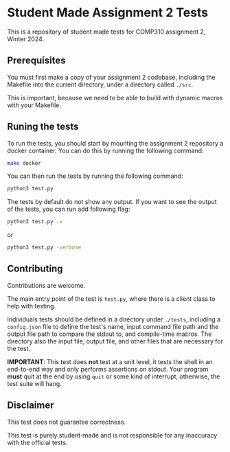# Student Made Assignment 2 Tests

This is a repository of student made tests for COMP310 assignment 2, Winter 2024.

## Prerequisites

You must first make a copy of your assignment 2 codebase, including the Makefile into the current directory, under a directory called `./src`.

This is important, because we need to be able to build with dynamic macros with your Makefile.

## Runing the tests

To run the tests, you should start by mounting the assignment 2 repository a docker container. You can do this by running the following command:

```bash
make docker
```

You can then run the tests by running the following command:

```bash
python3 test.py
```

The tests by default do not show any output. If you want to see the output of the tests, you can run add following flag:

```bash
python3 test.py -v
```

or

```bash
python3 test.py -verbose
```

## Contributing

Contributions are welcome.

The main entry point of the test is `test.py`, where there is a client class to help with testing.

Individuals tests should be defined in a directory under `./tests`, including a `config.json` file to define the test's name, input command file path and the output file path to compare the stdout to, and compile-time macros. The directory also the input file, output file, and other files that are necessary for the test.

**IMPORTANT**: This test does **not** test at a unit level, it tests the shell in an end-to-end way and only performs assertions on stdout. Your program **must** quit at the end by using `quit` or some kind of interrupt, otherwise, the test suite will hang.

## Disclaimer

This test does not guarantee correctness.

This test is purely student-made and is not responsible for any inaccuracy with the official tests.
